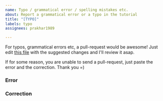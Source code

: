 ```yaml
---
name: Typo / grammatical error / spelling mistakes etc.
about: Report a grammatical error or a typo in the tutorial
title: "[TYPO]"
labels: typo
assignees: prakhar1989

---
```


For typos, grammatical errors etc, a pull-request would be awesome! Just edit [this file](https://github.com/prakhar1989/docker-curriculum/blob/master/tutorial/src/index.md) with the suggested changes and I'll review it asap.

If for some reason, you are unable to send a pull-request, just paste the error and the correction. Thank you =)

### Error

### Correction
